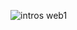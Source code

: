 ![intros web1](https://raw.githubusercontent.com/WhyWolfie/GunZ-The-Duel/master/website/intro%20websites/intros%20web%201/intros%20web1.png)
